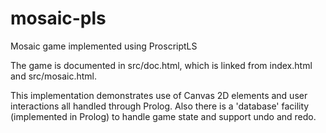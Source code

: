# mosaic-pls
Mosaic game implemented using ProscriptLS

The game is documented in src/doc.html, which is linked from index.html and src/mosaic.html.

This implementation demonstrates use of Canvas 2D elements and user interactions all handled through Prolog.
Also there is a 'database' facility (implemented in Prolog) to handle game state and support undo and redo.
